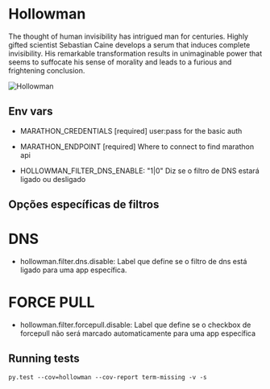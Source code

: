 # Hollowman

The thought of human invisibility has intrigued man for centuries. Highly gifted scientist Sebastian Caine develops a serum that induces complete invisibility. His remarkable transformation results in unimaginable power that seems to suffocate his sense of morality and leads to a furious and frightening conclusion.

![Hollowman](https://bytebucket.org/sievetech/hollowman/raw/f6fa51242599cf5c659371e725c440da61b02453/hollowman.jpg?token=4d80dc08d24e9ddb42ef8ef0eea371d5d699f3f8)

## Env vars
* MARATHON_CREDENTIALS [required] user:pass for the basic auth
* MARATHON_ENDPOINT [required] Where to connect to find marathon api

* HOLLOWMAN_FILTER_DNS_ENABLE: "1|0" Diz se o filtro de DNS estará ligado ou desligado



## Opções específicas de filtros

# DNS
 * hollowman.filter.dns.disable: Label que define se o filtro de dns está ligado para uma app específica.

# FORCE PULL
 * hollowman.filter.forcepull.disable: Label que define se o checkbox de forcepull não será marcado automaticamente para uma app específica


## Running tests
`py.test --cov=hollowman --cov-report term-missing -v -s`

